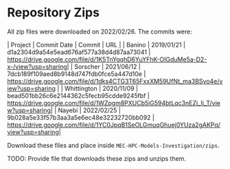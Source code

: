 # Repository Zips

All zip files were downloaded on 2022/02/26. The commits were:

| Project | Commit Date | Commit | URL |
| Banino | 2019/01/21 | d1a2304d9a54e5ead676af577a38d4d87aa73041 | https://drive.google.com/file/d/1K5TnYgqhD6YuYFhK-OIGduMe5a-D2-x-/view?usp=sharing|
| Sorscher | 2021/06/12 | 7dcb189f109aed8b9148d747fdb0fce5a447d10e | https://drive.google.com/file/d/1dks4CTG3T65FxxXM59UfNt_ma3BSyo4e/view?usp=sharing | 
| Whittington | 2020/11/09 | bead501bb26c6e2144362c5fecb95cdde9245fbf | https://drive.google.com/file/d/1WZpgm8PXUCb5iG594btLqc3nEZj_Ij_T/view?usp=sharing|
| Nayebi | 2022/02/25 | 9b028a5e33f57b3aa3a5e6ec48e32232720bb092 | https://drive.google.com/file/d/1YC0JpqB1SeOLGmuqGhuej0YUza2gAKPq/view?usp=sharing|

Download these files and place inside `MEC-HPC-Models-Investigation/zips`.

TODO: Provide file that downloads these zips and unzips them.